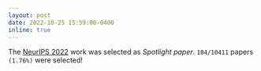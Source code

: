 ```yaml
---
layout: post
date: 2022-10-25 15:59:00-0400
inline: true
---
```


The [NeurIPS 2022](https://neurips.cc/) work was selected as *Spotlight paper*. `184/10411` papers `(1.76%)` were selected!

